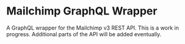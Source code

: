 # Mailchimp GraphQL Wrapper

A GraphQL wrapper for the Mailchimp v3 REST API. This is a work in progress. Additional parts of the API will be added eventually.
